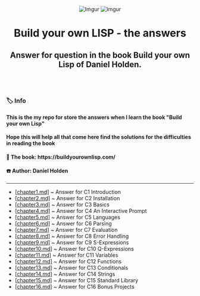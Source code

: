 <div align="center">

![Imgur](https://upload.wikimedia.org/wikipedia/commons/thumb/4/48/Lisp_logo.svg/240px-Lisp_logo.svg.png)
![Imgur](https://upload.wikimedia.org/wikipedia/commons/thumb/1/18/C_Programming_Language.svg/217px-C_Programming_Language.svg.png)

<h1> Build your own LISP - the answers </h1>

<h2>Answer for question in the book Build your own Lisp of Daniel Holden.</h2>
<br></br>

</div>
<h3>🏷️ Info</h3>
<h4>This is the my repo for store the answers when I learn the book "Build your own Lisp"</h4>
<h4>Hope this will help all that come here find the solutions for the difficulties in reading the book</h4>
<h4>📗 The book: https://buildyourownlisp.com/</h4>
<h4>☎️ Author: Daniel Holden</h4>

---

* [[chapter1.md]](/Chapter_1/chapter1.md) ~ Answer for C1 Introduction
* [[chapter2.md]](/Chapter_2/chapter2.md) ~ Answer for C2 Installation
* [[chapter3.md]](/Chapter_3/chapter3.md) ~ Answer for C3 Basics
* [[chapter4.md]](/Chapter_4/chapter4.md) ~ Answer for C4 An Interactive Prompt
* [[chapter5.md]](/Chapter_5/chapter5.md) ~ Answer for C5 Languages
* [[chapter6.md]](/Chapter_6/chapter6.md) ~ Answer for C6 Parsing
* [[chapter7.md]](/Chapter_7/chapter7.md) ~ Answer for C7 Evaluation
* [[chapter8.md]](/Chapter_8/chapter8.md) ~ Answer for C8 Error Handling
* [[chapter9.md]](/Chapter_9/chapter9.md) ~ Answer for C9 S-Expressions
* [[chapter10.md]](/Chapter_10/chapter10.md) ~ Answer for C10 Q-Expressions
* [[chapter11.md]](/Chapter_11/chapter11.md) ~ Answer for C11 Variables
* [[chapter12.md]](/Chapter_12/chapter12.md) ~ Answer for C12 Functions
* [[chapter13.md]](/Chapter_13/chapter13.md) ~ Answer for C13 Conditionals
* [[chapter14.md]](/Chapter_14/chapter14.md) ~ Answer for C14 Strings
* [[chapter15.md]](/Chapter_15/chapter15.md) ~ Answer for C15 Standard Library
* [[chapter16.md]](/Chapter_16/chapter16.md) ~ Answer for C16 Bonus Projects
